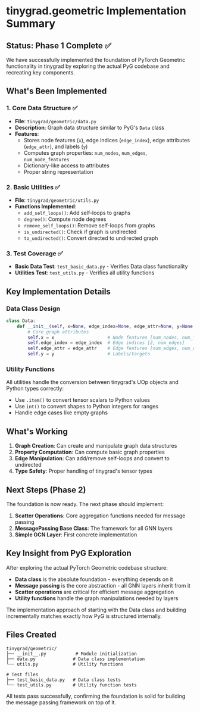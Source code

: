 # tinygrad.geometric Implementation Summary

## Status: Phase 1 Complete ✅

We have successfully implemented the foundation of PyTorch Geometric functionality in tinygrad by exploring the actual PyG codebase and recreating key components.

## What's Been Implemented

### 1. Core Data Structure ✅
- **File**: `tinygrad/geometric/data.py`
- **Description**: Graph data structure similar to PyG's `Data` class
- **Features**:
  - Stores node features (`x`), edge indices (`edge_index`), edge attributes (`edge_attr`), and labels (`y`)
  - Computes graph properties: `num_nodes`, `num_edges`, `num_node_features`
  - Dictionary-like access to attributes
  - Proper string representation

### 2. Basic Utilities ✅
- **File**: `tinygrad/geometric/utils.py`
- **Functions Implemented**:
  - `add_self_loops()`: Add self-loops to graphs
  - `degree()`: Compute node degrees
  - `remove_self_loops()`: Remove self-loops from graphs
  - `is_undirected()`: Check if graph is undirected
  - `to_undirected()`: Convert directed to undirected graph

### 3. Test Coverage ✅
- **Basic Data Test**: `test_basic_data.py` - Verifies Data class functionality
- **Utilities Test**: `test_utils.py` - Verifies all utility functions

## Key Implementation Details

### Data Class Design
```python
class Data:
    def __init__(self, x=None, edge_index=None, edge_attr=None, y=None, **kwargs):
        # Core graph attributes
        self.x = x                    # Node features [num_nodes, num_features]
        self.edge_index = edge_index  # Edge indices [2, num_edges] 
        self.edge_attr = edge_attr    # Edge features [num_edges, num_edge_features]
        self.y = y                    # Labels/targets
```

### Utility Functions
All utilities handle the conversion between tinygrad's UOp objects and Python types correctly:
- Use `.item()` to convert tensor scalars to Python values
- Use `int()` to convert shapes to Python integers for ranges
- Handle edge cases like empty graphs

## What's Working
1. **Graph Creation**: Can create and manipulate graph data structures
2. **Property Computation**: Can compute basic graph properties
3. **Edge Manipulation**: Can add/remove self-loops and convert to undirected
4. **Type Safety**: Proper handling of tinygrad's tensor types

## Next Steps (Phase 2)

The foundation is now ready. The next phase should implement:

1. **Scatter Operations**: Core aggregation functions needed for message passing
2. **MessagePassing Base Class**: The framework for all GNN layers
3. **Simple GCN Layer**: First concrete implementation

## Key Insight from PyG Exploration

After exploring the actual PyTorch Geometric codebase structure:
- **Data class** is the absolute foundation - everything depends on it
- **Message passing** is the core abstraction - all GNN layers inherit from it
- **Scatter operations** are critical for efficient message aggregation
- **Utility functions** handle the graph manipulations needed by layers

The implementation approach of starting with the Data class and building incrementally matches exactly how PyG is structured internally.

## Files Created
```
tinygrad/geometric/
├── __init__.py           # Module initialization
├── data.py              # Data class implementation
└── utils.py             # Utility functions

# Test files
├── test_basic_data.py   # Data class tests
└── test_utils.py        # Utility function tests
```

All tests pass successfully, confirming the foundation is solid for building the message passing framework on top of it.